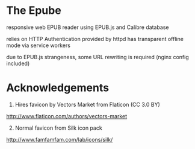 The Epube
=========

responsive web EPUB reader using EPUB.js and Calibre database

relies on HTTP Authentication provided by httpd
has transparent offline mode via service workers

due to EPUB.js strangeness, some URL rewriting is required (nginx config included)


Acknowledgements
================

1. Hires favicon by Vectors Market from Flaticon (CC 3.0 BY)

http://www.flaticon.com/authors/vectors-market

2. Normal favicon from Silk icon pack

http://www.famfamfam.com/lab/icons/silk/

